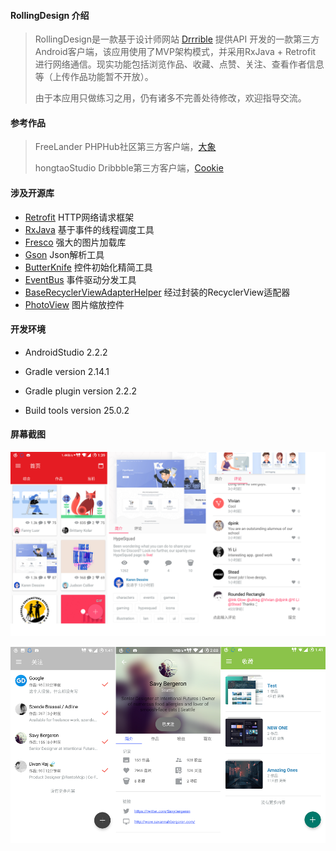 #### RollingDesign 介绍

> RollingDesign是一款基于设计师网站 [Drrrible](https://dribbble.com/) 提供API 开发的一款第三方Android客户端，该应用使用了MVP架构模式，并采用RxJava + Retrofit 进行网络通信。现实功能包括浏览作品、收藏、点赞、关注、查看作者信息等（上传作品功能暂不开放）。
>
> 由于本应用只做练习之用，仍有诸多不完善处待修改，欢迎指导交流。

#### 参考作品

> FreeLander  PHPHub社区第三方客户端，[大象](https://github.com/Freelander/Elephant)
>
> hongtaoStudio  Dribbble第三方客户端，[Cookie](https://github.com/hongtaoStudio/Dribbble)

#### 涉及开源库

- [Retrofit](https://github.com/square/retrofit) HTTP网络请求框架
- [RxJava](https://github.com/ReactiveX/RxJava) 基于事件的线程调度工具
- [Fresco](https://github.com/facebook/fresco) 强大的图片加载库
- [Gson](https://github.com/google/gson) Json解析工具
- [ButterKnife](https://github.com/JakeWharton/butterknife) 控件初始化精简工具
- [EventBus](https://github.com/greenrobot/EventBus) 事件驱动分发工具
- [BaseRecyclerViewAdapterHelper](https://github.com/CymChad/BaseRecyclerViewAdapterHelper) 经过封装的RecyclerView适配器
- [PhotoView](https://github.com/chrisbanes/PhotoView)  图片缩放控件

#### 开发环境

- AndroidStudio 2.2.2

- Gradle version 2.14.1
- Gradle plugin version 2.2.2
- Build tools version 25.0.2

#### 屏幕截图

![p1](https://github.com/Lazxy/RollingDesign/raw/master/screenshots/p1.png)

![p2](https://github.com/Lazxy/RollingDesign/raw/master/screenshots/p2.png)
